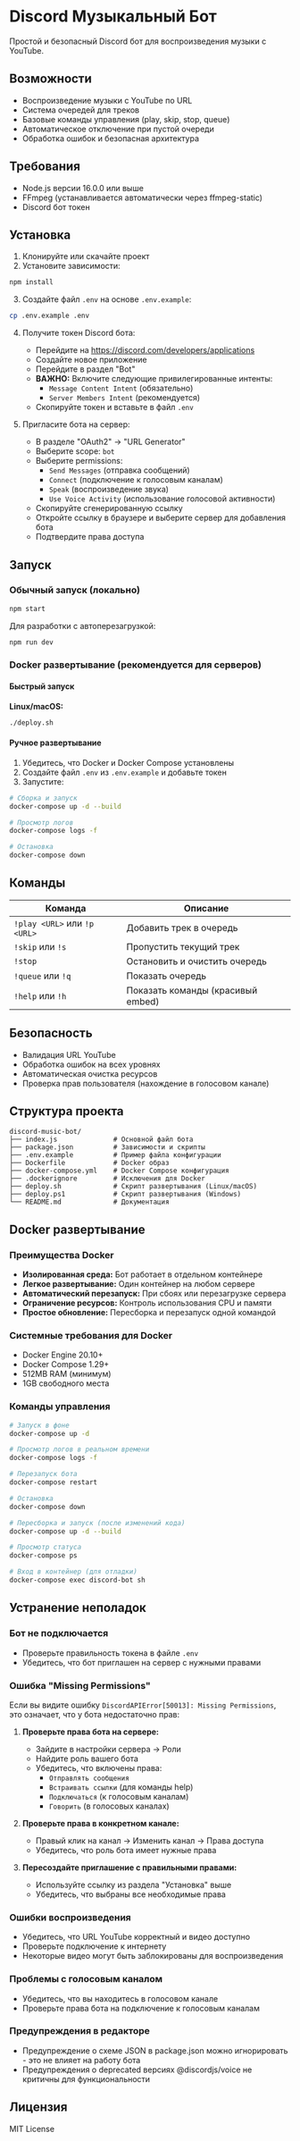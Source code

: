# Discord Музыкальный Бот

Простой и безопасный Discord бот для воспроизведения музыки с YouTube.

## Возможности

- Воспроизведение музыки с YouTube по URL
- Система очередей для треков
- Базовые команды управления (play, skip, stop, queue)
- Автоматическое отключение при пустой очереди
- Обработка ошибок и безопасная архитектура

## Требования

- Node.js версии 16.0.0 или выше
- FFmpeg (устанавливается автоматически через ffmpeg-static)
- Discord бот токен

## Установка

1. Клонируйте или скачайте проект
2. Установите зависимости:

```bash
npm install
```

3. Создайте файл `.env` на основе `.env.example`:

```bash
cp .env.example .env
```

4. Получите токен Discord бота:

   - Перейдите на https://discord.com/developers/applications
   - Создайте новое приложение
   - Перейдите в раздел "Bot"
   - **ВАЖНО:** Включите следующие привилегированные интенты:
     - `Message Content Intent` (обязательно)
     - `Server Members Intent` (рекомендуется)
   - Скопируйте токен и вставьте в файл `.env`

5. Пригласите бота на сервер:
   - В разделе "OAuth2" → "URL Generator"
   - Выберите scope: `bot`
   - Выберите permissions:
     - `Send Messages` (отправка сообщений)
     - `Connect` (подключение к голосовым каналам)
     - `Speak` (воспроизведение звука)
     - `Use Voice Activity` (использование голосовой активности)
   - Скопируйте сгенерированную ссылку
   - Откройте ссылку в браузере и выберите сервер для добавления бота
   - Подтвердите права доступа

## Запуск

### Обычный запуск (локально)

```bash
npm start
```

Для разработки с автоперезагрузкой:

```bash
npm run dev
```

### Docker развертывание (рекомендуется для серверов)

#### Быстрый запуск

**Linux/macOS:**

```bash
./deploy.sh
```

#### Ручное развертывание

1. Убедитесь, что Docker и Docker Compose установлены
2. Создайте файл `.env` из `.env.example` и добавьте токен
3. Запустите:

```bash
# Сборка и запуск
docker-compose up -d --build

# Просмотр логов
docker-compose logs -f

# Остановка
docker-compose down
```

## Команды

| Команда                      | Описание                          |
| ---------------------------- | --------------------------------- |
| `!play <URL>` или `!p <URL>` | Добавить трек в очередь           |
| `!skip` или `!s`             | Пропустить текущий трек           |
| `!stop`                      | Остановить и очистить очередь     |
| `!queue` или `!q`            | Показать очередь                  |
| `!help` или `!h`             | Показать команды (красивый embed) |

## Безопасность

- Валидация URL YouTube
- Обработка ошибок на всех уровнях
- Автоматическая очистка ресурсов
- Проверка прав пользователя (нахождение в голосовом канале)

## Структура проекта

```
discord-music-bot/
├── index.js              # Основной файл бота
├── package.json          # Зависимости и скрипты
├── .env.example          # Пример файла конфигурации
├── Dockerfile            # Docker образ
├── docker-compose.yml    # Docker Compose конфигурация
├── .dockerignore         # Исключения для Docker
├── deploy.sh             # Скрипт развертывания (Linux/macOS)
├── deploy.ps1            # Скрипт развертывания (Windows)
└── README.md             # Документация
```

## Docker развертывание

### Преимущества Docker

- **Изолированная среда:** Бот работает в отдельном контейнере
- **Легкое развертывание:** Один контейнер на любом сервере
- **Автоматический перезапуск:** При сбоях или перезагрузке сервера
- **Ограничение ресурсов:** Контроль использования CPU и памяти
- **Простое обновление:** Пересборка и перезапуск одной командой

### Системные требования для Docker

- Docker Engine 20.10+
- Docker Compose 1.29+
- 512MB RAM (минимум)
- 1GB свободного места

### Команды управления

```bash
# Запуск в фоне
docker-compose up -d

# Просмотр логов в реальном времени
docker-compose logs -f

# Перезапуск бота
docker-compose restart

# Остановка
docker-compose down

# Пересборка и запуск (после изменений кода)
docker-compose up -d --build

# Просмотр статуса
docker-compose ps

# Вход в контейнер (для отладки)
docker-compose exec discord-bot sh
```

## Устранение неполадок

### Бот не подключается

- Проверьте правильность токена в файле `.env`
- Убедитесь, что бот приглашен на сервер с нужными правами

### Ошибка "Missing Permissions"

Если вы видите ошибку `DiscordAPIError[50013]: Missing Permissions`, это означает, что у бота недостаточно прав:

1. **Проверьте права бота на сервере:**

   - Зайдите в настройки сервера → Роли
   - Найдите роль вашего бота
   - Убедитесь, что включены права:
     - `Отправлять сообщения`
     - `Встраивать ссылки` (для команды help)
     - `Подключаться` (к голосовым каналам)
     - `Говорить` (в голосовых каналах)

2. **Проверьте права в конкретном канале:**

   - Правый клик на канал → Изменить канал → Права доступа
   - Убедитесь, что роль бота имеет нужные права

3. **Пересоздайте приглашение с правильными правами:**
   - Используйте ссылку из раздела "Установка" выше
   - Убедитесь, что выбраны все необходимые права

### Ошибки воспроизведения

- Убедитесь, что URL YouTube корректный и видео доступно
- Проверьте подключение к интернету
- Некоторые видео могут быть заблокированы для воспроизведения

### Проблемы с голосовым каналом

- Убедитесь, что вы находитесь в голосовом канале
- Проверьте права бота на подключение к голосовым каналам

### Предупреждения в редакторе

- Предупреждение о схеме JSON в package.json можно игнорировать - это не влияет на работу бота
- Предупреждения о deprecated версиях @discordjs/voice не критичны для функциональности

## Лицензия

MIT License
